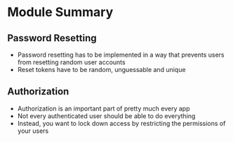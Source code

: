 # Module Summary

## Password Resetting

- Password resetting has to be implemented in a way that prevents users from resetting random user accounts
- Reset tokens have to be random, unguessable and unique

## Authorization

- Authorization is an important part of pretty much every app
- Not every authenticated user should be able to do everything
- Instead, you want to lock down access by restricting the permissions of your users
